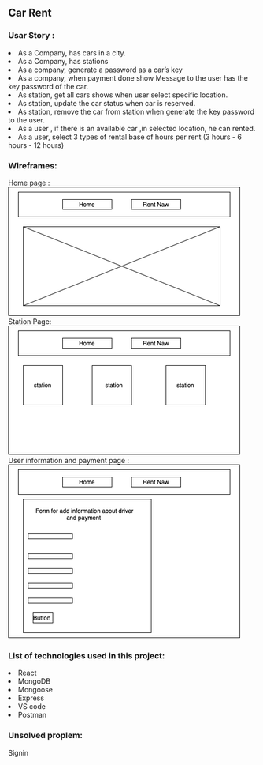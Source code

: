 ## Car Rent


### Usar Story :

<li> As a Company, has cars in a city.
<li>As a Company, has stations
<li>As a company, generate a password as a car’s key 
<li>As a company, when payment done show Message to the user has the key password of the car.
<li>As station, get all cars shows when user select specific location.
<li>As station, update the car status when car is reserved.
<li>As station, remove the car from station when generate the key password to the user.
<li>As a user , if there is an available car ,in selected location, he can rented.
<li>As a user, select 3 types of rental base of hours per rent (3 hours - 6 hours - 12 hours)




### Wireframes:
Home page :
<br>
![home page](HomePage.png)
<br>
Station Page:
<br>
![station page](station.png)
<br>
User information and payment page :
<br>
![User page](userPage.png)


### List of technologies used in this project:
<li>React
<li>MongoDB
<li>Mongoose
<li>Express
<li>VS code
<li>Postman

### Unsolved proplem:
Signin 
